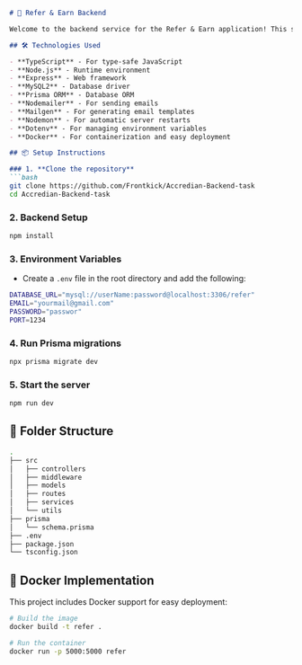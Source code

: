```markdown
# 🚀 Refer & Earn Backend

Welcome to the backend service for the Refer & Earn application! This service handles user referrals and notifications using a robust stack of modern technologies.

## 🛠️ Technologies Used

- **TypeScript** - For type-safe JavaScript
- **Node.js** - Runtime environment
- **Express** - Web framework
- **MySQL2** - Database driver
- **Prisma ORM** - Database ORM
- **Nodemailer** - For sending emails
- **Mailgen** - For generating email templates
- **Nodemon** - For automatic server restarts
- **Dotenv** - For managing environment variables
- **Docker** - For containerization and easy deployment

## 📦 Setup Instructions

### 1. **Clone the repository**
```bash
git clone https://github.com/Frontkick/Accredian-Backend-task
cd Accredian-Backend-task
```

### 2. **Backend Setup**
```bash
npm install
```

### 3. **Environment Variables**
- Create a `.env` file in the root directory and add the following:
```bash
DATABASE_URL="mysql://userName:password@localhost:3306/refer"
EMAIL="yourmail@gmail.com"
PASSWORD="passwor"
PORT=1234
```

### 4. **Run Prisma migrations**
```bash
npx prisma migrate dev
```

### 5. **Start the server**
```bash
npm run dev
```



## 📂 Folder Structure
```sh
.
├── src
│   ├── controllers
│   ├── middleware
│   ├── models
│   ├── routes
│   ├── services
│   └── utils
├── prisma
│   └── schema.prisma
├── .env
├── package.json
└── tsconfig.json
```

## 🐳 Docker Implementation
This project includes Docker support for easy deployment:
```bash
# Build the image
docker build -t refer .

# Run the container
docker run -p 5000:5000 refer
```